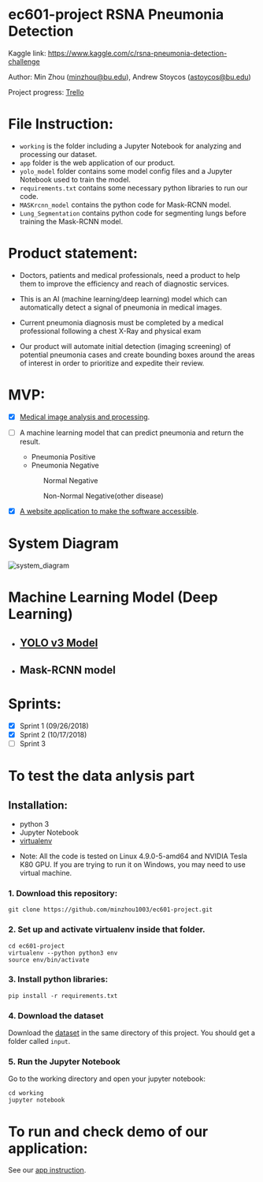 # ec601-project RSNA Pneumonia Detection
 
Kaggle link: https://www.kaggle.com/c/rsna-pneumonia-detection-challenge

Author: 
Min Zhou (minzhou@bu.edu), Andrew Stoycos (astoycos@bu.edu)

Project progress:
[Trello](https://trello.com/b/tm5CsmTN/sprint-1) 


# File Instruction:
* `working`  is the folder including a Jupyter Notebook for analyzing and processing our dataset.
* `app` folder is the web application of our product.
* `yolo_model` folder contains some model config files and a Jupyter Notebook used to train the model.
* `requirements.txt` contains some necessary python libraries to run our code.
* `MASKrcnn_model` contains the python code for Mask-RCNN model.
* `Lung_Segmentation` contains python code for segmenting lungs before training the Mask-RCNN model. 

# Product statement:

* Doctors, patients and medical professionals, need a product to help 
them to improve the efficiency and reach of diagnostic services. 

* This is an AI (machine learning/deep learning) model which can automatically detect a signal of pneumonia in medical images. 

* Current pneumonia diagnosis must be completed by a medical professional following a chest X-Ray and physical exam

* Our product will automate initial detection (imaging screening) of potential pneumonia cases and create bounding boxes around the areas of interest in order to prioritize and expedite their review. 


# MVP:

 - [x] [Medical image analysis and processing](https://github.com/minzhou1003/ec601-project/blob/master/data-analysis-of-rsna-library.ipynb).</li>
 - [ ] A machine learning model that can predict pneumonia and return the result.
    <ul>
    <li>Pneumonia Positive</li>
    <li>Pneumonia Negative</li>
      <ul>Normal Negative</ul>
      <ul>Non-Normal Negative(other disease)</ul>
    </ul>
  - [x] [A website application to make the software accessible](https://github.com/minzhou1003/ec601-project/tree/master/app).


# System Diagram
![system_diagram](app/static/system_diagram.jpg)

# Machine Learning Model (Deep Learning)

* ## [YOLO v3 Model](https://github.com/minzhou1003/ec601-project/tree/master/yolo_model)

* ## Mask-RCNN model


# Sprints:

- [x] Sprint 1 (09/26/2018) 
- [x] Sprint 2 (10/17/2018)
- [ ] Sprint 3

# To test the data anlysis part

## Installation:
- python 3
- Jupyter Notebook
- [virtualenv](https://cloud.google.com/python/setup)
* Note: All the code is tested on Linux 4.9.0-5-amd64 and NVIDIA Tesla K80 GPU. If you are trying to run it on Windows, you may need to use virtual machine.

### 1. Download this repository:
```
git clone https://github.com/minzhou1003/ec601-project.git
```

### 2. Set up and activate virtualenv inside that folder.
```
cd ec601-project
virtualenv --python python3 env
source env/bin/activate
```

### 3. Install python libraries:
```
pip install -r requirements.txt
```

### 4. Download the dataset
Download the [dataset](https://www.kaggle.com/c/rsna-pneumonia-detection-challenge/data) in the same directory of this project. You should get a folder called `input`.

### 5. Run the Jupyter Notebook
Go to the working directory and open your jupyter notebook:
```
cd working
jupyter notebook
```

# To run and check demo of our application:
See our [app instruction](https://github.com/minzhou1003/ec601-project/tree/master/app#web-application-for-pneumonia-detection).
